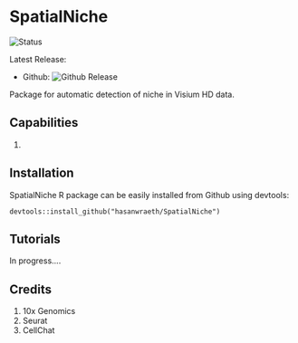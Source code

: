 # SpatialNiche

![Status](https://img.shields.io/badge/build-alpha-red)

Latest Release:
* Github: ![Github Release](https://img.shields.io/badge/release-v0.1.0-blue)

Package for automatic detection of niche in Visium HD data.

## Capabilities
1.


## Installation

SpatialNiche R package can be easily installed from Github using devtools:  

```
devtools::install_github("hasanwraeth/SpatialNiche")
```


## Tutorials

In progress....


## Credits
1. 10x Genomics
2. Seurat
3. CellChat
